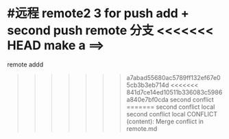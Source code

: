 #远程
remote2
3
for push add +
second push
remote 分支
<<<<<<< HEAD
make a ==>
=======
remote addd
>>>>>>> a7abad55680ac5789ff132ef67e05cb3b3eb714d
<<<<<<< 841d7ce14ed10511b336083c5986a840e7bf0cda
second conflict
=======
second conflict local
>>>>>>> second conflict local
CONFLICT (content): Merge conflict in remote.md
